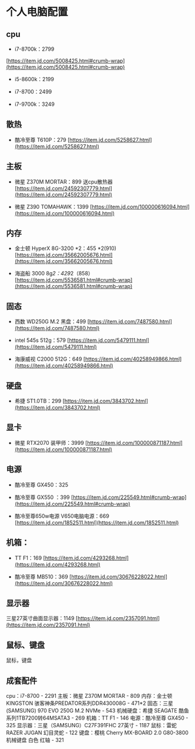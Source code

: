 # 个人电脑配置

## cpu

- i7-8700k：2799

[https://item.jd.com/5008425.html#crumb-wrap](https://item.jd.com/5008425.html#crumb-wrap)

- i5-8600k：2199

- i7-8700：2499

- i7-9700k：3249

## 散热

- 酷冷至尊 T610P：279 [https://item.jd.com/5258627.html](https://item.jd.com/5258627.html)

## 主板

- 微星 Z370M MORTAR：899 送cpu散热器 [https://item.jd.com/24592307779.html](https://item.jd.com/24592307779.html)

- 微星 Z390 TOMAHAWK：1399 [https://item.jd.com/100000616094.html](https://item.jd.com/100000616094.html)

## 内存

- 金士顿 HyperX 8G-3200 *2：455 *2(910) [https://item.jd.com/35662005676.html](https://item.jd.com/35662005676.html)

- 海盗船 3000 8g*2：429*2（858） [https://item.jd.com/5536581.html#crumb-wrap](https://item.jd.com/5536581.html#crumb-wrap)

## 固态

- 西数 WD250G M.2 黑盘：499 [https://item.jd.com/7487580.html](https://item.jd.com/7487580.html)

- intel 545s 512g：579 [https://item.jd.com/5479111.html](https://item.jd.com/5479111.html)

- 海康威视 C2000 512G：649 [https://item.jd.com/40258949866.html](https://item.jd.com/40258949866.html)

## 硬盘

- 希捷 ST1.0TB：299 [https://item.jd.com/3843702.html](https://item.jd.com/3843702.html)

## 显卡

- 微星 RTX2070 装甲师：3999 [https://item.jd.com/100000871187.html](https://item.jd.com/100000871187.html)

## 电源

- 酷冷至尊 GX450：325

- 酷冷至尊 GX550 ：399 [https://item.jd.com/225549.html#crumb-wrap](https://item.jd.com/225549.html#crumb-wrap)

- 酷冷至尊650w电源 V650电脑电源：669 [https://item.jd.com/1852511.html](https://item.jd.com/1852511.html)

## 机箱：

- TT F1：169 [https://item.jd.com/4293268.html](https://item.jd.com/4293268.html)

- 酷冷至尊 MB510：369 [https://item.jd.com/30676228022.html](https://item.jd.com/30676228022.html)

## 显示器

三星27英寸曲面显示器：1149 [https://item.jd.com/2357091.html](https://item.jd.com/2357091.html)

## 鼠标、键盘

鼠标，键盘

## 成套配件

cpu：i7-8700 - 2291
主板：微星 Z370M MORTAR - 809
内存：金士顿 KINGSTON 骇客神条PREDATOR系列DDR430008G - 471*2
固态：三星(SAMSUNG) 970 EVO 250G M.2 NVMe - 543
机械硬盘：希捷 SEAGATE 酷鱼系列1TB7200转64MSATA3 - 269
机箱：TT F1 - 146
电源：酷冷至尊 GX450 - 325
显示器：三星（SAMSUNG）C27F391FHC 27英寸 - 1187
鼠标：雷蛇 RAZER JUGAN 幻目灵蛇 - 122
键盘：樱桃 Cherry MX-BOARD 2.0 G80-3800机械键盘 白色 红轴 - 321